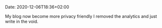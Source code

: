 Date:  2020-12-06T18:36+02:00

My blog now become more privacy friendly I removed the analytics and just
write in the void.
